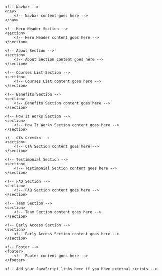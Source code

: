 <!DOCTYPE html>
<html lang="en">

<head>
    <meta charset="UTF-8">
    <meta name="viewport" content="width=device-width, initial-scale=1.0">
    <title>Your Quran Teaching Platform</title>
    <!-- Add your CSS links here if you have external stylesheets -->
</head>

<body>

    <!-- Navbar -->
    <nav>
        <!-- Navbar content goes here -->
    </nav>

    <!-- Hero Header Section -->
    <section>
        <!-- Hero Header content goes here -->
    </section>

    <!-- About Section -->
    <section>
        <!-- About Section content goes here -->
    </section>

    <!-- Courses List Section -->
    <section>
        <!-- Courses List content goes here -->
    </section>

    <!-- Benefits Section -->
    <section>
        <!-- Benefits Section content goes here -->
    </section>

    <!-- How It Works Section -->
    <section>
        <!-- How It Works Section content goes here -->
    </section>

    <!-- CTA Section -->
    <section>
        <!-- CTA Section content goes here -->
    </section>

    <!-- Testimonial Section -->
    <section>
        <!-- Testimonial Section content goes here -->
    </section>

    <!-- FAQ Section -->
    <section>
        <!-- FAQ Section content goes here -->
    </section>

    <!-- Team Section -->
    <section>
        <!-- Team Section content goes here -->
    </section>

    <!-- Early Access Section -->
    <section>
        <!-- Early Access Section content goes here -->
    </section>

    <!-- Footer -->
    <footer>
        <!-- Footer content goes here -->
    </footer>

    <!-- Add your JavaScript links here if you have external scripts -->

</body>

</html>
